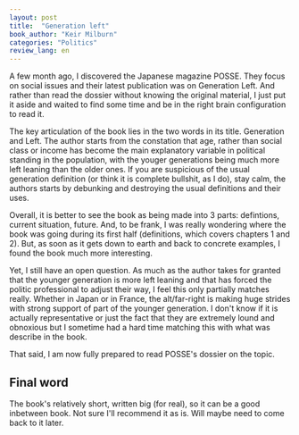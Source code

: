 ```yaml
---
layout: post
title:  "Generation left"
book_author: "Keir Milburn"
categories: "Politics"
review_lang: en
---
```


A few month ago, I discovered the Japanese magazine POSSE. They focus on social issues and their latest publication was on Generation Left. And rather than read the dossier without knowing the original material, I just put it aside and waited to find some time and be in the right brain configuration to read it.

The key articulation of the book lies in the two words in its title. Generation and Left. The author starts from the constation that age, rather than social class or income has become the main explanatory variable in political standing in the population, with the youger generations being much more left leaning than the older ones. If you are suspicious of the usual generation definition (or think it is complete bullshit, as I do), stay calm, the authors starts by debunking and destroying the usual definitions and their uses.

Overall, it is better to see the book as being made into 3 parts: defintions, current situation, future. And, to be frank, I was really wondering where the book was going during its first half (definitions, which covers chapters 1 and 2). But, as soon as it gets down to earth and back to concrete examples, I found the book much more interesting.

Yet, I still have an open question. As much as the author takes for granted that the younger generation is more left leaning and that has forced the politic professional to adjust their way, I feel this only partially matches really. Whether in Japan or in France, the alt/far-right is making huge strides with strong support of part of the younger generation. I don't know if it is actually representative or just the fact that they are extremely lound and obnoxious but I sometime had a hard time matching this with what was describe in the book.

That said, I am now fully prepared to read POSSE's dossier on the topic.

## Final word

The book's relatively short, written big (for real), so it can be a good inbetween book. Not sure I'll recommend it as is. Will maybe need to come back to it later.